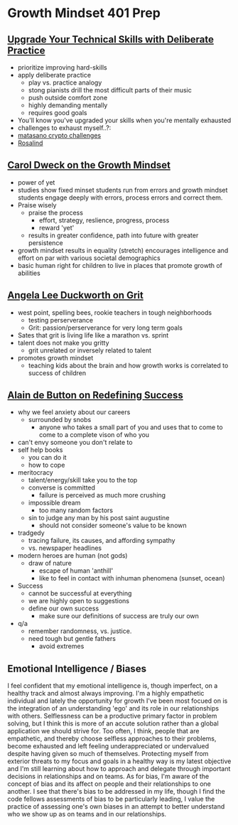 # Growth Mindset 401 Prep

## [Upgrade Your Technical Skills with Deliberate Practice](https://web.archive.org/web/20160616225417/http://www.happybearsoftware.com/upgrade-your-technical-skills-with-deliberate-practice)
- prioritize improving hard-skills
- apply deliberate practice
  - play vs. practice analogy
  - stong pianists drill the most difficult parts of their music
  - push outside comfort zone
  - highly demanding mentally
  - requires good goals
- You'll know you've upgraded your skills when you're mentally exhausted
- challenges to exhaust myself..?:
- [matasano crypto challenges](https://web.archive.org/web/20160616225417/http://cryptopals.com/)
- [Rosalind](https://web.archive.org/web/20160616225417/http://rosalind.info/about/)

## [Carol Dweck on the Growth Mindset](https://www.ted.com/talks/carol_dweck_the_power_of_believing_that_you_can_improve?language=en)
- power of yet
- studies show fixed minset students run from errors and growth mindset students engage deeply with errors, process errors and correct them.
- Praise wisely
  - praise the process
    - effort, strategy, reslience, progress, process
    - reward 'yet'
  - results in greater confidence, path into future with greater persistence
- growth mindset results in equality (stretch) encourages intelligence and effort on par with various societal demographics
- basic human right for children to live in places that promote growth of abilities

## [Angela Lee Duckworth on Grit](https://www.ted.com/talks/angela_lee_duckworth_grit_the_power_of_passion_and_perseverance)
- west point, spelling bees, rookie teachers in tough neighborhoods
  - testing perserverance
  - Grit: passion/perserverance for very long term goals
- Sates that grit is living life like a marathon vs. sprint
- talent does not make you gritty
  - grit unrelated or inversely related to talent
- promotes growth mindset
  - teaching kids about the brain and how growth works is correlated to success of children

## [Alain de Button on Redefining Success](https://www.ted.com/talks/alain_de_botton_a_kinder_gentler_philosophy_of_success)
- why we feel anxiety about our careers
  - surrounded by snobs
    - anyone who takes a small part of you and uses that to come to come to a complete vison of who you
- can't envy someone you don't relate to
- self help books
  - you can do it
  - how to cope
- meritocracy
  - talent/energy/skill take you to the top
  - converse is committed
    - failure is perceived as much more crushing
  - impossible dream
    - too many random factors
  - sin to judge any man by his post saint augustine
    - should not consider someone's value to be known
- tradgedy  
  - tracing failure, its causes, and affording sympathy
  - vs. newspaper headlines
- modern heroes are human (not gods)
  - draw of nature
    - escape of human 'anthill'
    - like to feel in contact with inhuman phenomena (sunset, ocean)
- Success
  - cannot be successful at everything
  - we are highly open to suggestions
  - define our own success
    - make sure our definitions of success are truly our own
- q/a
  - remember randomness, vs. justice.
  - need tough but gentle fathers
    - avoid extremes


## Emotional Intelligence / Biases

I feel confident that my emotional intelligence is, though imperfect, on a healthy track and almost always improving. I'm a highly empathetic individual and lately the opportunity for growth I've been most focued on is the integration of an understanding 'ego' and its role in our relationships with others. Selflessness can be a productive primary factor in problem solving, but I think this is more of an accute solution rather than a global application we should strive for. Too often, I think, people that are empathetic, and thereby choose selfless approaches to their problems, become exhausted and left feeling underappreciated or undervalued despite having given so much of themselves. Protecting myself from exterior threats to my focus and goals in a healthy way is my latest objective and I'm still learning about how to approach and delegate through important decisions in relationships and on teams. 
As for bias, I'm aware of the concept of bias and its affect on people and their relationships to one another. I see that there's bias to be addressed in my life, though I find the code fellows assessments of bias to be particularly leading, I value the practice of assessing one's own biases in an attempt to better understand who we show up as on teams and in our relationships.